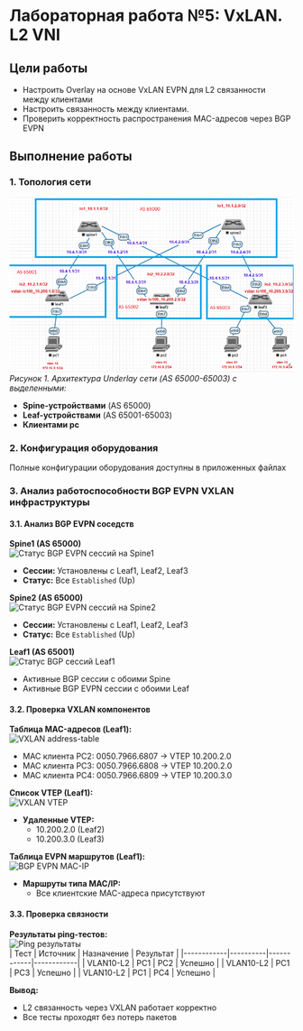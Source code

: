# Лабораторная работа №5: VxLAN. L2 VNI

## Цели работы
- Настроить Overlay на основе VxLAN EVPN для L2 связанности между клиентами
- Настроить связанность между клиентами.
- Проверить корректность распространения MAC-адресов через BGP EVPN

## Выполнение работы

### 1. Топология сети
![Логическая схема сети с обозначением AS](https://github.com/lixadei/Otuslabs/blob/main/lab5/VxLAN.%20L2-VNI-topo.png) 
*Рисунок 1. Архитектура Underlay сети (AS 65000-65003) с выделенными:*
- **Spine-устройствами** (AS 65000)
- **Leaf-устройствами** (AS 65001-65003)
- **Клиентами pc**

### 2. Конфигурация оборудования
Полные конфигурации оборудования доступны в приложенных файлах

### 3. Анализ работоспособности BGP EVPN VXLAN инфраструктуры

#### 3.1. Анализ BGP EVPN соседств

**Spine1 (AS 65000)**  
![Статус BGP EVPN сессий на Spine1](https://github.com/user-attachments/assets/5642a6ba-b609-4794-b50d-2adff0a624ce)  
- **Сессии:** Установлены с Leaf1, Leaf2, Leaf3  
- **Статус:** Все `Established` (Up)  

**Spine2 (AS 65000)**  
![Статус BGP EVPN сессий на Spine2](https://github.com/user-attachments/assets/64525118-84fa-4eb4-8759-5059d3c63a01)  
- **Сессии:** Установлены с Leaf1, Leaf2, Leaf3  
- **Статус:** Все `Established` (Up)  

**Leaf1 (AS 65001)**  
![Статус BGP сессий Leaf1](https://github.com/user-attachments/assets/7c41c8e5-83d6-4937-bfc2-6551df31f244)  
- Активные BGP сессии с обоими Spine
- Активные BGP EVPN сессии с обоими Leaf

#### 3.2. Проверка VXLAN компонентов

**Таблица MAC-адресов (Leaf1):**  
![VXLAN address-table](https://github.com/user-attachments/assets/b3e64743-7371-46ac-915d-e01be3504bde)  
  - MAC клиента PC2: 0050.7966.6807 → VTEP 10.200.2.0 
  - MAC клиента PC3: 0050.7966.6808 → VTEP 10.200.2.0   
  - MAC клиента PC4: 0050.7966.6809 → VTEP 10.200.3.0  

**Список VTEP (Leaf1):**  
![VXLAN VTEP](https://github.com/user-attachments/assets/ee41da39-5111-4b06-9cdf-a2df070cb414)  
- **Удаленные VTEP:**  
  - 10.200.2.0 (Leaf2)  
  - 10.200.3.0 (Leaf3)

**Таблица EVPN маршрутов (Leaf1):**  
![BGP EVPN MAC-IP](https://github.com/user-attachments/assets/06f3c4b0-c5ad-4df2-b7ec-49cb2bf47649)  
- **Маршруты типа MAC/IP:**  
  - Все клиентские MAC-адреса присутствуют 

#### 3.3. Проверка связности

**Результаты ping-тестов:**  
![Ping результаты](https://github.com/user-attachments/assets/573a8e9f-cd4b-488d-b74e-7a18090fb13f)  
| Тест       | Источник | Назначение | Результат  |
|------------|----------|------------|------------| 
| VLAN10-L2  | PC1      | PC2        | Успешно    | 
| VLAN10-L2  | PC1      | PC3        | Успешно    |
| VLAN10-L2  | PC1      | PC4        | Успешно    |

**Вывод:**  
- L2 связанность через VXLAN работает корректно  
- Все тесты проходят без потерь пакетов  
